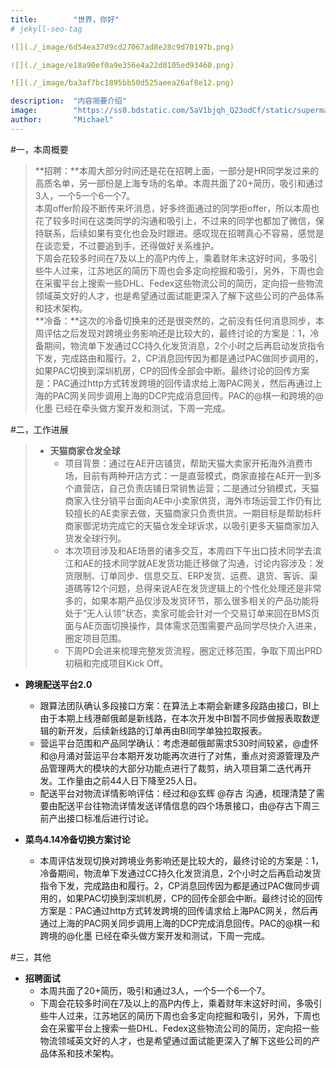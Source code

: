 ```yaml
---
title:        "世界，你好"
# jekyll-seo-tag

![](./_image/6d54ea37d9cd27067ad8e28c9d70197b.png)

![](./_image/e18a90ef0a9e356e4a22d8105ed93460.png)

![](./_image/ba3af7bc1895bb50d525aeea26af8e12.png)

description:  "内容简要介绍"
image:        "https://ss0.bdstatic.com/5aV1bjqh_Q23odCf/static/superman/img/logo/bd_logo1_31bdc765.png"
author:       "Michael"
---
```

    
#一，本周概要
>**招聘：**本周大部分时间还是花在招聘上面，一部分是HR同学发过来的高质名单，另一部份是上海专场的名单。本周共面了20+简历，吸引和通过3人，一个5一个6一个7。    
本周offer阶段不断传来坏消息，好多终面通过的同学拒offer，所以本周也花了较多时间在这类同学的沟通和吸引上，不过来的同学也都加了微信，保持联系，后续如果有变化也会及时跟进。感叹现在招聘真心不容易，感觉是在谈恋爱，不过要追到手，还得做好关系维护。   
下周会花较多时间在7及以上的高P内传上，乘着财年末这好时间，多吸引些牛人过来，江苏地区的简历下周也会多定向挖掘和吸引，另外，下周也会在采蜜平台上搜索一些DHL、Fedex这些物流公司的简历，定向招一些物流领域英文好的人才，也是希望通过面试能更深入了解下这些公司的产品体系和技术架构。  
**冷备：**这次的冷备切换来的还是很突然的，之前没有任何消息同步，本周评估之后发现对跨境业务影响还是比较大的，最终讨论的方案是：1，冷备期间，物流单下发通过CC持久化发货消息，2个小时之后再启动发货指令下发，完成路由和履行。2，CP消息回传因为都是通过PAC做同步调用的，如果PAC切换到深圳机房，CP的回传全部会中断。最终讨论的回传方案是：PAC通过http方式转发跨境的回传请求给上海PAC网关，然后再通过上海的PAC网关同步调用上海的DCP完成消息回传。PAC的@棋一和跨境的@化墨 已经在牵头做方案开发和测试，下周一完成。

#二，工作进展
>* **天猫商家仓发全球**
>	* 项目背景：通过在AE开店铺货，帮助天猫大卖家开拓海外消费市场，目前有两种开店方式：一是直营模式，商家直接在AE开一到多个直营店，自己负责店铺日常销售运营；二是通过分销模式，天猫商家入住分销平台面向AE中小卖家供货，海外市场运营工作仍有比较擅长的AE卖家去做，天猫商家只负责供货。一期目标是帮助标杆商家御泥坊完成它的天猫仓发全球诉求，以吸引更多天猫商家加入货发全球行列。
>	* 本次项目涉及和AE场景的诸多交互，本周四下午出口技术同学去滨江和AE的技术同学就AE发货功能迁移做了沟通，讨论内容涉及：发货限制、订单同步、信息交互、ERP发货、运费、退货、客诉、渠道碼等12个问题，总得来说AE在发货逻辑上的个性化处理还是非常多的，如果本期产品仅涉及发货环节，那么很多相关的产品功能将处于“无人认领”状态，卖家可能会针对一个交易订单来回在BMS页面与AE页面切换操作，具体需求范围需要产品同学尽快介入进来，圈定项目范围。
>	* 下周PD会进来梳理完整发货流程，圈定迁移范围，争取下周出PRD初稿和完成项目Kick Off。  
* **跨境配送平台2.0**
   * 跟算法团队确认多段接口方案：在算法上本期会新建多段路由接口，BI上由于本期上线港邮俄邮是新线路，在本次开发中BI暂不同步做报表取数逻辑的新开发，后续新线路的订单再由BI同学单独拉取报表。
    * 营运平台范围和产品同学确认：考虑港邮俄邮需求530时间较紧，@虚怀和@月涌对营运平台本期开发功能再次进行了对焦，重点对资源管理及产品管理两大的模块的大部分功能点进行了裁剪，纳入项目第二迭代再开发。工作量由之前44人日下降至25人日。
    * 配送平台对物流详情影响评估：经过和@玄辉 @存古 沟通，梳理清楚了需要由配送平台往物流详情发送详情信息的四个场景接口，由@存古下周三前产出接口标准后进行讨论。

* **菜鸟4.14冷备切换方案讨论**
    * 本周评估发现切换对跨境业务影响还是比较大的，最终讨论的方案是：1，冷备期间，物流单下发通过CC持久化发货消息，2个小时之后再启动发货指令下发，完成路由和履行。2，CP消息回传因为都是通过PAC做同步调用的，如果PAC切换到深圳机房，CP的回传全部会中断。最终讨论的回传方案是：PAC通过http方式转发跨境的回传请求给上海PAC网关，然后再通过上海的PAC网关同步调用上海的DCP完成消息回传。PAC的@棋一和跨境的@化墨 已经在牵头做方案开发和测试，下周一完成。
	
#三，其他
* **招聘面试**
     * 本周共面了20+简历，吸引和通过3人，一个5一个6一个7。
     * 下周会花较多时间在7及以上的高P内传上，乘着财年末这好时间，多吸引些牛人过来，江苏地区的简历下周也会多定向挖掘和吸引，另外，下周也会在采蜜平台上搜索一些DHL、Fedex这些物流公司的简历，定向招一些物流领域英文好的人才，也是希望通过面试能更深入了解下这些公司的产品体系和技术架构。



